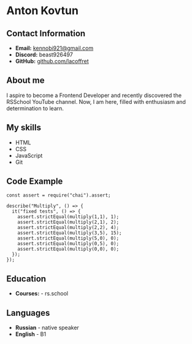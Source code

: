 # Anton Kovtun

## Contact Information
- **Email:** kennobi921@gmail.com
- **Discord:** beast926497
- **GitHub:** [github.com/lacoffret](https://github.com/lacoffret)

## About me
I aspire to become a Frontend Developer and recently discovered the RSSchool YouTube channel. Now, I am here, filled with enthusiasm and determination to learn.

## My skills
- HTML
- CSS
- JavaScript
- Git

## Code Example
```
const assert = require("chai").assert;

describe("Multiply", () => {
  it("fixed tests", () => {
    assert.strictEqual(multiply(1,1), 1);
    assert.strictEqual(multiply(2,1), 2);
    assert.strictEqual(multiply(2,2), 4);
    assert.strictEqual(multiply(3,5), 15); 
    assert.strictEqual(multiply(5,0), 0);
    assert.strictEqual(multiply(0,5), 0);
    assert.strictEqual(multiply(0,0), 0); 
  });
});
```

## Education 
- **Courses:** - rs.school

## Languages
- **Russian** - native speaker
- **English** - B1
